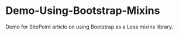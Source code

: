 # Demo-Using-Bootstrap-Mixins
Demo for SitePoint article on using Bootstrap as a Less mixins library.
